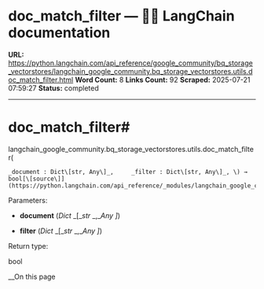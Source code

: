 # doc_match_filter — 🦜🔗 LangChain  documentation

**URL:** https://python.langchain.com/api_reference/google_community/bq_storage_vectorstores/langchain_google_community.bq_storage_vectorstores.utils.doc_match_filter.html
**Word Count:** 8
**Links Count:** 92
**Scraped:** 2025-07-21 07:59:27
**Status:** completed

---

# doc\_match\_filter\#

langchain\_google\_community.bq\_storage\_vectorstores.utils.doc\_match\_filter\(

    _document : Dict\[str, Any\]_,     _filter : Dict\[str, Any\]_, \) → bool[\[source\]](https://python.langchain.com/api_reference/_modules/langchain_google_community/bq_storage_vectorstores/utils.html#doc_match_filter)\#     

Parameters:     

  * **document** \(_Dict_ _\[__str_ _,__Any_ _\]_\)

  * **filter** \(_Dict_ _\[__str_ _,__Any_ _\]_\)

Return type:     

bool

__On this page